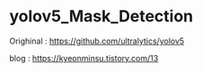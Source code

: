 # yolov5_Mask_Detection

Orighinal :  https://github.com/ultralytics/yolov5

blog : https://kyeonminsu.tistory.com/13

